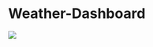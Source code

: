 # Weather-Dashboard

<img src="![Document - Google Chrome 1_30_2023 4_44_22 PM](https://user-images.githubusercontent.com/98189172/215629726-f90b87c1-c08c-4efb-ba6e-5ad4e9bc8b05.png)
">
